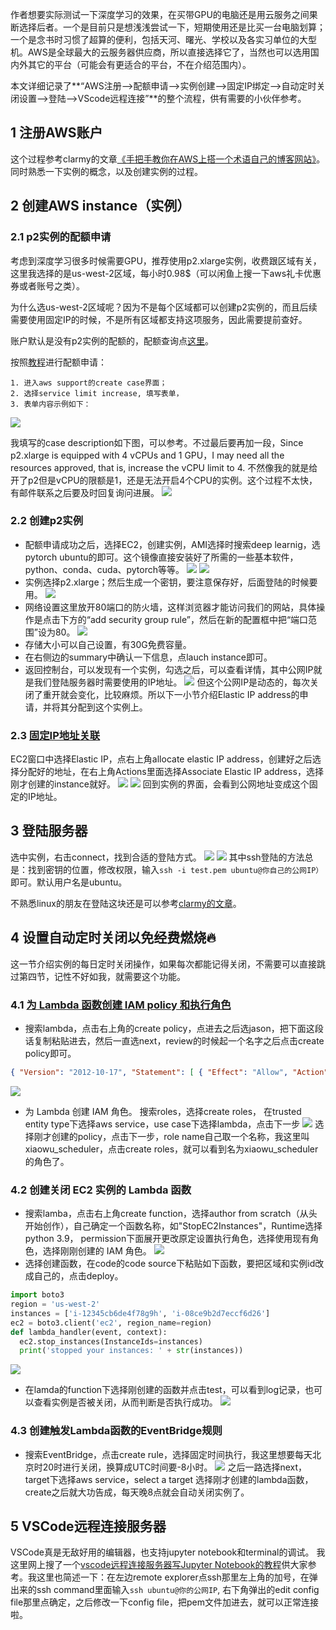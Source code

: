 作者想要实际测试一下深度学习的效果，在买带GPU的电脑还是用云服务之间果断选择后者。一个是目前只是想浅浅尝试一下，短期使用还是比买一台电脑划算；一个是念书时习惯了超算的便利，包括天河、曙光、学校以及各实习单位的大型机。AWS是全球最大的云服务器供应商，所以直接选择它了，当然也可以选用国内外其它的平台（可能会有更适合的平台，不在介绍范围内）。

本文详细记录了**“AWS注册-->配额申请-->实例创建-->固定IP绑定-->自动定时关闭设置-->登陆-->VScode远程连接”**的整个流程，供有需要的小伙伴参考。

## 1 注册AWS账户
这个过程参考clarmy的文章[《手把手教你在AWS上搭一个术语自己的博客网站》](https://mp.weixin.qq.com/s/Oa1W7Dv02i1X89SiDzecEA)。同时熟悉一下实例的概念，以及创建实例的过程。

## 2 创建AWS instance（实例）

### 2.1 p2实例的配额申请

考虑到深度学习很多时候需要GPU，推荐使用p2.xlarge实例，收费跟区域有关，这里我选择的是us-west-2区域，每小时0.98$（可以闲鱼上搜一下aws礼卡优惠券或者账号之类）。

为什么选us-west-2区域呢？因为不是每个区域都可以创建p2实例的，而且后续需要使用固定IP的时候，不是所有区域都支持这项服务，因此需要提前查好。

账户默认是没有p2实例的配额的，配额查询点[这里](https://docs.aws.amazon.com/zh_cn/general/latest/gr/aws_service_limits.html?id=docs_gateway)。

按照[教程](https://docs.aws.amazon.com/AWSEC2/latest/UserGuide/ec2-on-demand-instances.html#vcpu-limits-request-increase)进行配额申请：

	1. 进入aws support的create case界面；
	2. 选择service limit increase, 填写表单，
	3. 表单内容示例如下：
  ![](https://files.mdnice.com/user/36794/7d7505a7-34d3-41e6-8e69-016747706a09.png)

我填写的case description如下图，可以参考。不过最后要再加一段，Since p2.xlarge is equipped with 4 vCPUs and 1 GPU，I may need all the resources approved, that is, increase the vCPU limit to 4. 不然像我的就是给开了p2但是vCPU的限额是1，还是无法开启4个CPU的实例。这个过程不太快，有邮件联系之后要及时回复询问进展。
![](https://files.mdnice.com/user/36794/f30ac862-48c2-4629-89de-eef5e0da0ffd.png)
### 2.2 创建p2实例

- 配额申请成功之后，选择EC2，创建实例，AMI选择时搜索deep learnig，选pytorch ubuntu的即可。这个镜像直接安装好了所需的一些基本软件，python、conda、cuda、pytorch等等。
![](https://files.mdnice.com/user/36794/111a5117-2226-42db-ba6e-6b67d36253cd.png)
![](https://files.mdnice.com/user/36794/3722733b-0fe7-48b9-a4ef-1e3729d2a112.png)
- 实例选择p2.xlarge；然后生成一个密钥，要注意保存好，后面登陆的时候要用。
![](https://files.mdnice.com/user/36794/7cf9cb3e-b4e1-492c-a6ba-143a898ba243.png)
- 网络设置这里放开80端口的防火墙，这样浏览器才能访问我们的网站，具体操作是点击下方的“add security group rule”，然后在新的配置框中把“端口范围”设为80。
![](https://files.mdnice.com/user/36794/bac9addc-c794-498c-a274-f12c886e13c3.png)
- 存储大小可以自己设置，有30G免费容量。
- 在右侧边的summary中确认一下信息，点lauch instance即可。
- 返回控制台，可以发现有一个实例，勾选之后，可以查看详情，其中公网IP就是我们登陆服务器时需要使用的IP地址。
![](https://files.mdnice.com/user/36794/b5799126-147a-4494-93bd-d77333c764d9.png)
但这个公网IP是动态的，每次关闭了重开就会变化，比较麻烦。所以下一小节介绍Elastic IP address的申请，并将其分配到这个实例上。
### 2.3 [固定IP地址关联](https://docs.aws.amazon.com/AWSEC2/latest/UserGuide/elastic-ip-addresses-eip.html#working-with-eips)
EC2窗口中选择Elastic IP，点右上角allocate elastic IP address，创建好之后选择分配好的地址，在右上角Actions里面选择Associate Elastic IP address，选择刚才创建的instance就好。
![](https://files.mdnice.com/user/36794/da018cc6-2235-4c7e-acdf-9f3155d21b56.png)
![](https://files.mdnice.com/user/36794/ff2f2338-44dc-4ba9-a69f-875351c9af03.png)
回到实例的界面，会看到公网地址变成这个固定的IP地址。
## 3 登陆服务器
选中实例，右击connect，找到合适的登陆方式。
![](https://files.mdnice.com/user/36794/0acad25f-086d-4d47-8832-5ce02df6586e.png)
![](https://files.mdnice.com/user/36794/296d1086-2791-45df-9c1a-c7e3157518a4.png)
其中ssh登陆的方法总是：找到密钥的位置，修改权限，输入`ssh -i test.pem ubuntu@你自己的公网IP）`即可。默认用户名是ubuntu。

不熟悉linux的朋友在登陆这块还是可以参考[clarmy的文章](https://mp.weixin.qq.com/s/Oa1W7Dv02i1X89SiDzecEA)。

## 4 设置自动定时关闭以免经费燃烧🔥
这一节介绍实例的每日定时关闭操作，如果每次都能记得关闭，不需要可以直接跳过第四节，记性不好如我，就需要这个功能。
### 4.1 [为 Lambda 函数创建 IAM policy 和执行角色](https://docs.aws.amazon.com/IAM/latest/UserGuide/access_policies_create-console.html#access_policies_create-json-editor)
- 搜索lambda，点击右上角的create policy，点进去之后选jason，把下面这段话复制粘贴进去，然后一直选next，review的时候起一个名字之后点击create policy即可。
```json
{ "Version": "2012-10-17", "Statement": [ { "Effect": "Allow", "Action": [ "logs:CreateLogGroup", "logs:CreateLogStream", "logs:PutLogEvents" ], "Resource": "arn:aws:logs:*:*:*" }, { "Effect": "Allow", "Action": [ "ec2:Start*", "ec2:Stop*" ], "Resource": "*" } ] }
```
![](https://files.mdnice.com/user/36794/bbfb82e8-2afa-4d46-af48-4151bdd38515.png)
- 为 Lambda 创建 IAM 角色。
搜索roles，选择create roles， 在trusted entity type下选择aws service，use case下选择lambda，点击下一步
![](https://files.mdnice.com/user/36794/6cd605e1-aa64-4638-b768-c17edce220c0.png)
选择刚才创建的policy，点击下一步，role name自己取一个名称，我这里叫xiaowu_scheduler，点击create roles，就可以看到名为xiaowu_scheduler的角色了。
### 4.2 创建关闭 EC2 实例的 Lambda 函数
- 搜索lamba，点击右上角create function，选择author from scratch（从头开始创作），自己确定一个函数名称，如"StopEC2Instances"，Runtime选择python 3.9， permission下面展开更改原定设置执行角色，选择使用现有角色，选择刚刚创建的 IAM 角色。
![](https://files.mdnice.com/user/36794/5bb92ab1-0cf8-47fd-b291-ae5d693f25a0.png)
- 选择创建函数，在code的code source下粘贴如下函数，要把区域和实例id改成自己的，点击deploy。
```python
import boto3 
region = 'us-west-2' 
instances = ['i-12345cb6de4f78g9h', 'i-08ce9b2d7eccf6d26'] 
ec2 = boto3.client('ec2', region_name=region) 
def lambda_handler(event, context): 
  ec2.stop_instances(InstanceIds=instances) 
  print('stopped your instances: ' + str(instances))
```
![](https://files.mdnice.com/user/36794/4b2ffb9b-d187-43e4-8a6c-d7672f677aa4.png)
- 在lamda的function下选择刚创建的函数并点击test，可以看到log记录，也可以查看实例是否被关闭，从而判断是否执行成功。
![](https://files.mdnice.com/user/36794/e59f438e-d5b3-4fcb-af97-f827cf546400.png)
### 4.3 创建触发Lambda函数的EventBridge规则
- 搜索EventBridge，点击create rule，选择固定时间执行，我这里想要每天北京时20时进行关闭，换算成UTC时间要-8小时。
![](https://files.mdnice.com/user/36794/efefa96a-f0ea-453f-b032-bb3dad806e63.png)
之后一路选择next，target下选择aws service，select a target 选择刚才创建的lambda函数，create之后就大功告成，每天晚8点就会自动关闭实例了。
## 5 VSCode远程连接服务器
VSCode真是无敌好用的编辑器，也支持jupyter notebook和terminal的调试。
我这里网上搜了一个[vscode远程连接服务器写Jupyter Notebook的教程](https://www.jianshu.com/p/e8f377f498df)供大家参考。我这里也简述一下：在左边remote explorer点ssh那里左上角的加号，在弹出来的ssh command里面输入`ssh ubuntu@你的公网IP`, 右下角弹出的edit config file那里点确定，之后修改一下config file，把pem文件加进去，就可以正常连接啦。